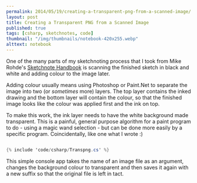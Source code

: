 ```yaml
---
permalink: 2014/05/19/creating-a-transparent-png-from-a-scanned-image/
layout: post
title: Creating a Transparent PNG from a Scanned Image
published: true
tags: [csharp, sketchnotes, code]
thumbnail: "/img/thumbnails/notebook-420x255.webp"
alttext: notebook
---
```


One of the many parts of my sketchnoting process that I took from Mike Rohde's
<a href="http://rohdesign.com/book">Sketchnote Handbook</a> is scanning the finished
sketch in black and white and adding colour to the image later.

Adding colour usually means using Photoshop or Paint.Net to separate the image
into two (or _sometimes_ more) layers. The top layer contains the inked drawing
and the bottom layer will contain the colour, so that the finished image looks
like the colour was applied first and the ink on top.

To make this work, the ink layer needs to have the white background made
transparent. This is a painful, general purpose algorithm for a paint program
to do - using a magic wand selection - but can be done more easily by a
specific program. Coincidentally, like one what I wrote :)

```csharp

{% include 'code/csharp/Transpng.cs' %}

```

This simple console app takes the name of an image file as an argument,
changes the background colour to transparent and then saves it again with a
new suffix so that the original file is left in tact.
